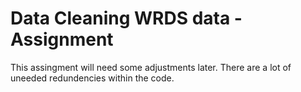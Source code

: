 # Data Cleaning WRDS data - Assignment

This assingment will need some adjustments later. There are a lot of uneeded redundencies within the code.